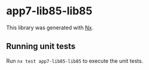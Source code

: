 # app7-lib85-lib85

This library was generated with [Nx](https://nx.dev).

## Running unit tests

Run `nx test app7-lib85-lib85` to execute the unit tests.
